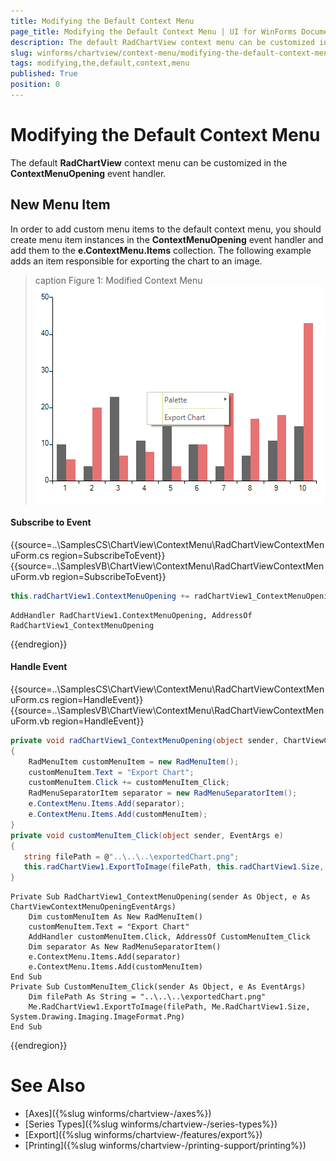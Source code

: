 ```yaml
---
title: Modifying the Default Context Menu
page_title: Modifying the Default Context Menu | UI for WinForms Documentation
description: The default RadChartView context menu can be customized in the ContextMenuOpening event handler.
slug: winforms/chartview/context-menu/modifying-the-default-context-menu
tags: modifying,the,default,context,menu
published: True
position: 0
---
```


# Modifying the Default Context Menu

The default __RadChartView__ context menu can be customized in the __ContextMenuOpening__ event handler.

## New Menu Item

In order to add custom menu items to the default context menu, you should create menu item instances in the __ContextMenuOpening__ event handler and add them to the __e.ContextMenu.Items__ collection. The following example adds an item responsible for exporting the chart to an image.

>caption Figure 1: Modified Context Menu
![modifying-the-default-context-menu 001](images/modifying-the-default-context-menu001.png)

#### Subscribe to Event

{{source=..\SamplesCS\ChartView\ContextMenu\RadChartViewContextMenuForm.cs region=SubscribeToEvent}} 
{{source=..\SamplesVB\ChartView\ContextMenu\RadChartViewContextMenuForm.vb region=SubscribeToEvent}}
````C#
this.radChartView1.ContextMenuOpening += radChartView1_ContextMenuOpening;

````
````VB.NET
AddHandler RadChartView1.ContextMenuOpening, AddressOf RadChartView1_ContextMenuOpening

```` 



{{endregion}}

#### Handle Event

{{source=..\SamplesCS\ChartView\ContextMenu\RadChartViewContextMenuForm.cs region=HandleEvent}} 
{{source=..\SamplesVB\ChartView\ContextMenu\RadChartViewContextMenuForm.vb region=HandleEvent}}
````C#
private void radChartView1_ContextMenuOpening(object sender, ChartViewContextMenuOpeningEventArgs e)
{
    RadMenuItem customMenuItem = new RadMenuItem();
    customMenuItem.Text = "Export Chart";
    customMenuItem.Click += customMenuItem_Click;
    RadMenuSeparatorItem separator = new RadMenuSeparatorItem();
    e.ContextMenu.Items.Add(separator);
    e.ContextMenu.Items.Add(customMenuItem);
}
private void customMenuItem_Click(object sender, EventArgs e)
{
   string filePath = @"..\..\..\exportedChart.png";
   this.radChartView1.ExportToImage(filePath, this.radChartView1.Size, System.Drawing.Imaging.ImageFormat.Png);
}

````
````VB.NET
Private Sub RadChartView1_ContextMenuOpening(sender As Object, e As ChartViewContextMenuOpeningEventArgs)
    Dim customMenuItem As New RadMenuItem()
    customMenuItem.Text = "Export Chart"
    AddHandler customMenuItem.Click, AddressOf CustomMenuItem_Click
    Dim separator As New RadMenuSeparatorItem()
    e.ContextMenu.Items.Add(separator)
    e.ContextMenu.Items.Add(customMenuItem)
End Sub
Private Sub CustomMenuItem_Click(sender As Object, e As EventArgs)
    Dim filePath As String = "..\..\..\exportedChart.png"
    Me.RadChartView1.ExportToImage(filePath, Me.RadChartView1.Size, System.Drawing.Imaging.ImageFormat.Png)
End Sub

```` 



{{endregion}}

# See Also

* [Axes]({%slug winforms/chartview-/axes%})
* [Series Types]({%slug winforms/chartview-/series-types%})
* [Export]({%slug winforms/chartview-/features/export%})
* [Printing]({%slug winforms/chartview-/printing-support/printing%})